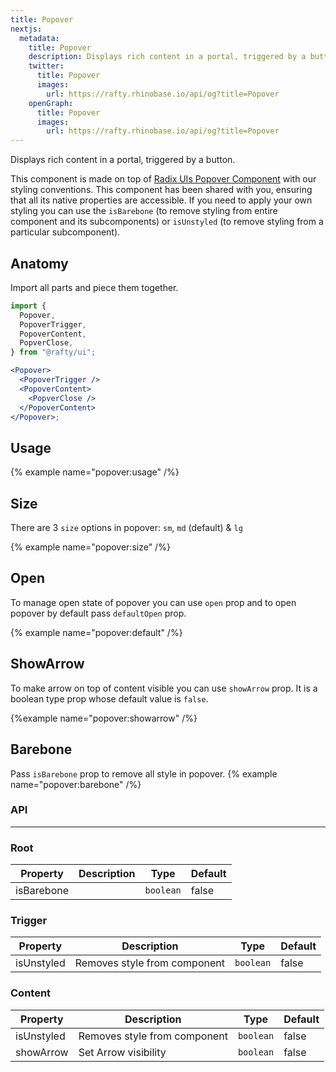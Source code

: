 ```yaml
---
title: Popover
nextjs:
  metadata:
    title: Popover
    description: Displays rich content in a portal, triggered by a button.
    twitter:
      title: Popover
      images:
        url: https://rafty.rhinobase.io/api/og?title=Popover
    openGraph:
      title: Popover
      images:
        url: https://rafty.rhinobase.io/api/og?title=Popover
---
```


Displays rich content in a portal, triggered by a button.

This component is made on top of [Radix UIs Popover Component](https://www.radix-ui.com/primitives/docs/components/popover) with our styling conventions. This component has been shared with you, ensuring that all its native properties are accessible. If you need to apply your own styling you can use the `isBarebone` (to remove styling from entire component and its subcomponents) or `isUnstyled` (to remove styling from a particular subcomponent).

## Anatomy

Import all parts and piece them together.

```jsx
import {
  Popover,
  PopoverTrigger,
  PopoverContent,
  PopverClose,
} from "@rafty/ui";

<Popover>
  <PopoverTrigger />
  <PopoverContent>
    <PopverClose />
  </PopoverContent>
</Popover>;
```

## Usage

{% example name="popover:usage" /%}

## Size

There are 3 `size` options in popover: `sm`, `md` (default) & `lg`

{% example name="popover:size" /%}

## Open

To manage open state of popover you can use `open` prop and to open popover by default pass `defaultOpen` prop.

{% example name="popover:default" /%}

## ShowArrow

To make arrow on top of content visible you can use `showArrow` prop. It is a boolean type prop whose default value is `false`.

{%example name="popover:showarrow" /%}

## Barebone

Pass `isBarebone` prop to remove all style in popover.
{% example name="popover:barebone" /%}

### API

---

### Root

| Property   | Description | Type      | Default |
| ---------- | ----------- | --------- | ------- |
| isBarebone |             | `boolean` | false   |

### Trigger

| Property   | Description                  | Type      | Default |
| ---------- | ---------------------------- | --------- | ------- |
| isUnstyled | Removes style from component | `boolean` | false   |

### Content

| Property   | Description                  | Type      | Default |
| ---------- | ---------------------------- | --------- | ------- |
| isUnstyled | Removes style from component | `boolean` | false   |
| showArrow  | Set Arrow visibility         | `boolean` | false   |
